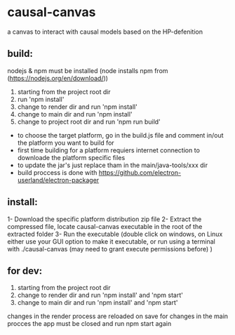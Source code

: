 # causal-canvas

a canvas to interact with causal models based on the HP-defenition

## build:

nodejs  & npm must be installed (node installs npm from (https://nodejs.org/en/download/))

1) starting from the project root dir
2) run 'npm install'
3) change to render dir and run 'npm install'
4) change to main dir and run 'npm install'
5) change to project root dir and run 'npm run build'

- to choose the target platform, go in the build.js file and comment in/out the platform you want to build for
- first time building for a platform requiers internet connection to downloade the platform specific files
- to update the jar's just replace tham in the main/java-tools/xxx dir
- build proccess is done with <https://github.com/electron-userland/electron-packager>


## install:

1- Download the specific platform distribution zip file
2- Extract the compressed file, locate causal-canvas executable in the root  of the extracted folder
3- Run the executable (double click on windows, on Linux either use your GUI option to make it executable, or run using
a terminal with ./causal-canvas (may need to grant execute permissions before) )


## for dev:

1) starting from the project root dir
2) change to render dir and run 'npm install' and 'npm start'
3) change to main dir and run 'npm install' and 'npm start'

changes in the render process are reloaded on save
for changes in the main procces the app must be closed and run npm start again
